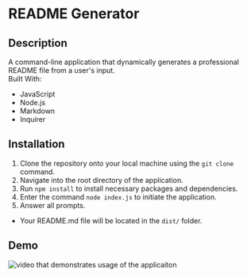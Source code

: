 # README Generator
## Description
A command-line application that dynamically generates a professional README file from a user's input. <br />
Built With: <br />
* JavaScript
* Node.js
* Markdown
* Inquirer

## Installation
1. Clone the repository onto your local machine using the `git clone` command.
2. Navigate into the root directory of the application.
3. Run `npm install` to install necessary packages and dependencies.
4. Enter the command `node index.js` to initiate the application.
5. Answer all prompts.
* Your README.md file will be located in the `dist/` folder.

## Demo
![video that demonstrates usage of the applicaiton](https://drive.google.com/file/d/1Z-YVea-w0C5_xurmKaiDBs5ImLRMU53r/view)
